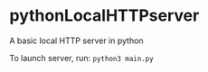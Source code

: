 # pythonLocalHTTPserver
A basic local HTTP server in python

To launch server, run:
`python3 main.py`

